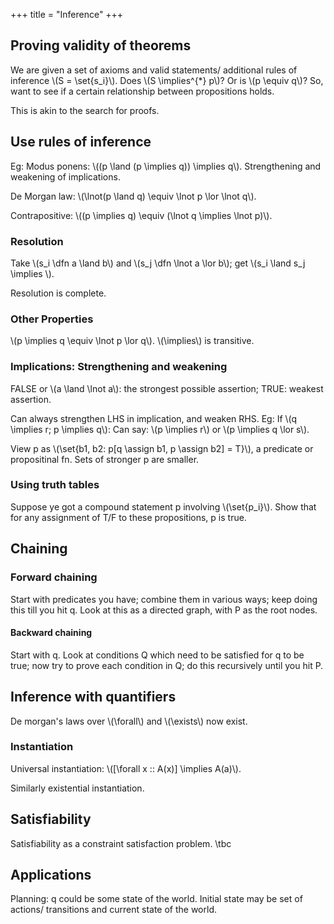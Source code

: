 +++
title = "Inference"
+++

## Proving validity of theorems
We are given a set of axioms and valid statements/ additional rules of inference \\(S = \set{s_i}\\). Does \\(S \implies^{*} p\\)? Or is \\(p \equiv q\\)? So, want to see if a certain relationship between propositions holds.

This is akin to the search for proofs.

## Use rules of inference
Eg: Modus ponens: \\((p \land (p \implies q)) \implies q\\). Strengthening and weakening of implications.

De Morgan law: \\(\lnot(p \land q) \equiv \lnot p \lor \lnot q\\).

Contrapositive: \\((p \implies q) \equiv (\lnot q \implies \lnot p)\\).

### Resolution
Take \\(s_i \dfn a \land b\\) and \\(s_j \dfn \lnot a \lor b\\); get \\(s_i \land s_j \implies \\).

Resolution is complete.

### Other Properties
\\(p \implies q \equiv \lnot p \lor q\\). \\(\implies\\) is transitive.

### Implications: Strengthening and weakening
FALSE or \\(a \land \lnot a\\): the strongest possible assertion; TRUE: weakest assertion.

Can always strengthen LHS in implication, and weaken RHS. Eg: If \\(q \implies r; p \implies q\\): Can say: \\(p \implies r\\) or \\(p \implies q \lor s\\).

View p as \\(\set{b1, b2: p[q \assign b1, p \assign b2] = T}\\), a predicate or propositinal fn. Sets of stronger p are smaller.

### Using truth tables
Suppose ye got a compound statement p involving \\(\set{p_i}\\). Show that for any assignment of T/F to these propositions, p is true.

## Chaining
### Forward chaining
Start with predicates you have; combine them in various ways; keep doing this till you hit q. Look at this as a directed graph, with P as the root nodes.

#### Backward chaining
Start with q. Look at conditions Q which need to be satisfied for q to be true; now try to prove each condition in Q; do this recursively until you hit P.

## Inference with quantifiers
De morgan's laws over \\(\forall\\) and \\(\exists\\) now exist.

### Instantiation
Universal instantiation: \\([\forall x :: A(x)] \implies A(a)\\).

Similarly existential instantiation.

## Satisfiability
Satisfiability as a constraint satisfaction problem. \tbc

## Applications
Planning: q could be some state of the world. Initial state may be set of actions/ transitions and current state of the world.

